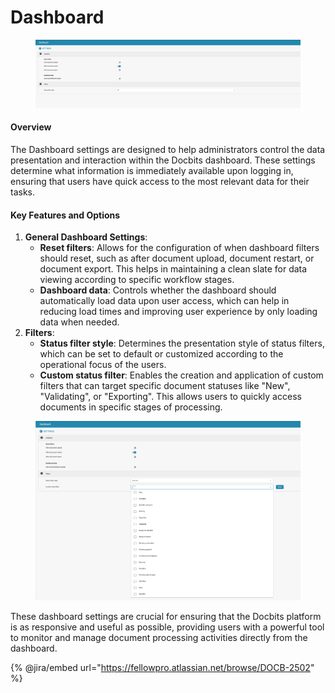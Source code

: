 # Dashboard

<figure><img src="../../../.gitbook/assets/Bildschirmfoto 2024-05-08 um 10.23.17.png" alt=""><figcaption></figcaption></figure>

#### Overview

The Dashboard settings are designed to help administrators control the data presentation and interaction within the Docbits dashboard. These settings determine what information is immediately available upon logging in, ensuring that users have quick access to the most relevant data for their tasks.

#### Key Features and Options

1. **General Dashboard Settings**:
   * **Reset filters**: Allows for the configuration of when dashboard filters should reset, such as after document upload, document restart, or document export. This helps in maintaining a clean slate for data viewing according to specific workflow stages.
   * **Dashboard data**: Controls whether the dashboard should automatically load data upon user access, which can help in reducing load times and improving user experience by only loading data when needed.
2. **Filters**:
   * **Status filter style**: Determines the presentation style of status filters, which can be set to default or customized according to the operational focus of the users.
   * **Custom status filter**: Enables the creation and application of custom filters that can target specific document statuses like "New", "Validating", or "Exporting". This allows users to quickly access documents in specific stages of processing.

<figure><img src="../../../.gitbook/assets/Bildschirmfoto 2024-05-08 um 10.23.48.png" alt=""><figcaption></figcaption></figure>

These dashboard settings are crucial for ensuring that the Docbits platform is as responsive and useful as possible, providing users with a powerful tool to monitor and manage document processing activities directly from the dashboard.

{% @jira/embed url="https://fellowpro.atlassian.net/browse/DOCB-2502" %}


